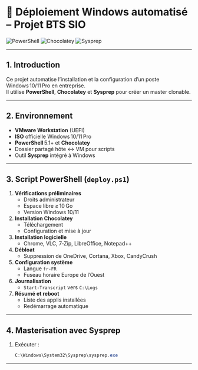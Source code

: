 <!-- README.md -->

# 🚀 Déploiement Windows automatisé – Projet BTS SIO

![PowerShell](https://img.shields.io/badge/PowerShell-v5.1%2B-blue)
![Chocolatey](https://img.shields.io/badge/Chocolatey-vlatest-red)
![Sysprep](https://img.shields.io/badge/Sysprep-enabled-brightgreen)

---

## 1. Introduction
Ce projet automatise l’installation et la configuration d’un poste Windows 10/11 Pro en entreprise.  
Il utilise **PowerShell**, **Chocolatey** et **Sysprep** pour créer un master clonable.

---

## 2. Environnement
- **VMware Workstation** (UEFI)  
- **ISO** officielle Windows 10/11 Pro  
- **PowerShell** 5.1+ et **Chocolatey**  
- Dossier partagé hôte ↔ VM pour scripts  
- Outil **Sysprep** intégré à Windows

---

## 3. Script PowerShell (`deploy.ps1`)
1. **Vérifications préliminaires**  
   - Droits administrateur  
   - Espace libre ≥ 10 Go  
   - Version Windows 10/11  
2. **Installation Chocolatey**  
   - Téléchargement  
   - Configuration et mise à jour  
3. **Installation logicielle**  
   - Chrome, VLC, 7‑Zip, LibreOffice, Notepad++  
4. **Débloat**  
   - Suppression de OneDrive, Cortana, Xbox, CandyCrush  
5. **Configuration système**  
   - Langue `fr-FR`  
   - Fuseau horaire Europe de l’Ouest  
6. **Journalisation**  
   - `Start-Transcript` vers `C:\Logs`  
7. **Résumé et reboot**  
   - Liste des applis installées  
   - Redémarrage automatique

---

## 4. Masterisation avec Sysprep
1. Exécuter :  
   ```powershell
   C:\Windows\System32\Sysprep\sysprep.exe

---
